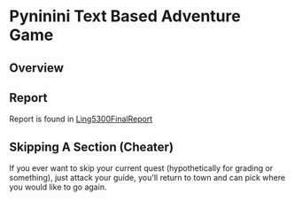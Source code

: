 # Pyninini Text Based Adventure Game

## Overview


## Report
Report is found in [Ling5300FinalReport](Ling5300FinalReport.pdf)



## Skipping A Section (Cheater)
If you ever want to skip your current quest (hypothetically for grading or something), just attack your guide, you'll return to town and can pick where you would like to go again.